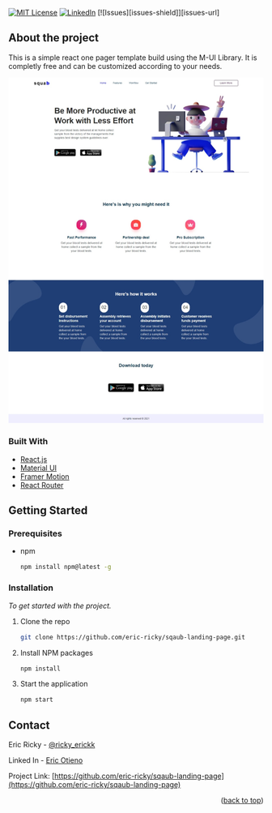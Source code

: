 <div id="top"></div>

[![MIT License][license-shield]][license-url]
[![LinkedIn][linkedin-shield]][linkedin-url]
[![Issues][issues-shield]][issues-url]

## About the project

This is a simple react one pager template build using the M-UI Library. It is completly free and can be customized according to your needs.

![Product Preview][product-preview]

### Built With

- [React.js](https://reactjs.org/)
- [Material UI](https://mui.com/)
- [Framer Motion](https://framer-motion.com/)
- [React Router](https://react-router.com/)

<!-- GETTING STARTED -->

## Getting Started

### Prerequisites

- npm
  ```sh
  npm install npm@latest -g
  ```

### Installation

_To get started with the project._

1. Clone the repo
   ```sh
   git clone https://github.com/eric-ricky/sqaub-landing-page.git
   ```
2. Install NPM packages
   ```sh
   npm install
   ```
3. Start the application
   ```sh
   npm start
   ```

<!-- CONTACT -->

## Contact

Eric Ricky - [@ricky_erickk](https://twitter.com/ricky_erickk)

Linked In - [Eric Otieno](linkedin.com/in/rick-otieno-7532b01b9)

Project Link: [https://github.com/eric-ricky/sqaub-landing-page](https://github.com/eric-ricky/sqaub-landing-page)

<p align="right">(<a href="#top">back to top</a>)</p>

<!-- MARKDOWN LINKS & IMAGES -->

[license-shield]: https://img.shields.io/github/license/othneildrew/Best-README-Template.svg?style=for-the-badge
[license-url]: https://github.com/othneildrew/Best-README-Template/blob/master/LICENSE.txt
[linkedin-shield]: https://img.shields.io/badge/-LinkedIn-black.svg?style=for-the-badge&logo=linkedin&colorB=555
[linkedin-url]: https://linkedin.com/in/othneildrew
[product-preview]: preview.jpeg
